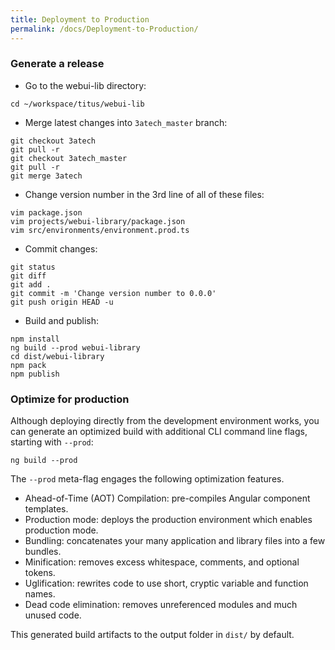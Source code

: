 ```yaml
---
title: Deployment to Production
permalink: /docs/Deployment-to-Production/
---
```


### Generate a release

* Go to the webui-lib directory:
```
cd ~/workspace/titus/webui-lib
```
* Merge latest changes into `3atech_master` branch:
```
git checkout 3atech
git pull -r
git checkout 3atech_master
git pull -r
git merge 3atech
```

* Change version number in the 3rd line of all of these files:
```
vim package.json 
vim projects/webui-library/package.json
vim src/environments/environment.prod.ts
```

* Commit changes:
```
git status
git diff
git add .
git commit -m 'Change version number to 0.0.0'
git push origin HEAD -u
```

* Build and publish:
```Shell
npm install
ng build --prod webui-library
cd dist/webui-library
npm pack
npm publish
```

### Optimize for production

Although deploying directly from the development environment works, you can generate an optimized build with additional CLI command line flags, starting with `--prod`:

```
ng build --prod
```

The `--prod` meta-flag engages the following optimization features.

* Ahead-of-Time (AOT) Compilation: pre-compiles Angular component templates.
* Production mode: deploys the production environment which enables production mode.
* Bundling: concatenates your many application and library files into a few bundles.
* Minification: removes excess whitespace, comments, and optional tokens.
* Uglification: rewrites code to use short, cryptic variable and function names.
* Dead code elimination: removes unreferenced modules and much unused code.

This generated build artifacts to the output folder in `dist/` by default.

